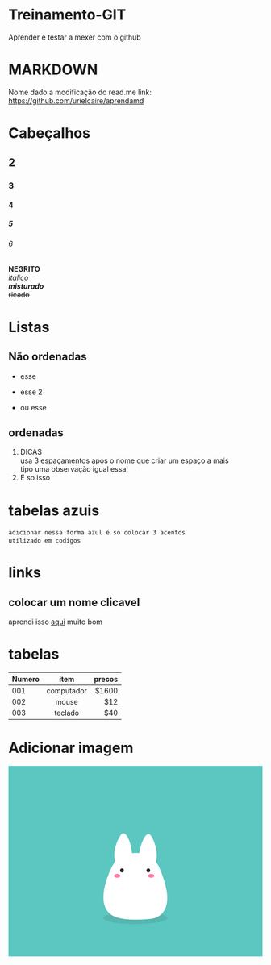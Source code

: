 # Treinamento-GIT
Aprender e testar a mexer com o github

# MARKDOWN  
   Nome dado a modificação do read.me      link: https://github.com/urielcaire/aprendamd

# Cabeçalhos
## 2
### 3
#### 4
##### 5  
###### 6



**NEGRITO**  
*italico*  
**_misturado_**  
~~ricado~~  

# Listas 
## Não ordenadas
* esse  
- esse 2
+ ou esse

## ordenadas
1. DICAS   
usa 3 espaçamentos apos o nome que criar um espaço a mais  
tipo uma observação igual essa!  
2. E so isso




# tabelas azuis
```
adicionar nessa forma azul é so colocar 3 acentos
utilizado em codigos
```
# links
## colocar um nome clicavel
aprendi isso [aqui](https://github.com/urielcaire/aprendamd/blob/master/README.md) muito bom


# tabelas
|  Numero       |    item       | precos  |
| ------------- |:-------------:| -----:|
|      001      | computador    | $1600 |
|      002      |  mouse        |   $12 |
|      003      |  teclado      |   $40 |


# Adicionar imagem

![](https://github.com/Romenildo/Treinamento-GIT/blob/master/img.gif)
